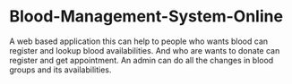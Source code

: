 # Blood-Management-System-Online
A web based application this can help to people who wants blood can register and lookup blood availabilities. And who are wants to donate can register and get appointment. An admin can do all the changes in blood groups and its availabilities.
